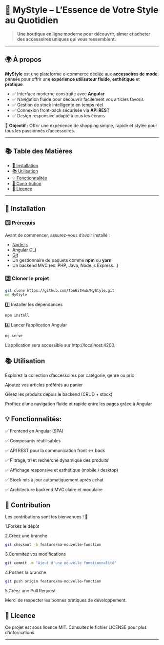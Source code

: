 # 💼 MyStyle – L’Essence de Votre Style au Quotidien

> **Une boutique en ligne moderne pour découvrir, aimer et acheter des accessoires uniques qui vous ressemblent.**

---

## 🌍 À propos

**MyStyle** est une plateforme e-commerce dédiée aux **accessoires de mode**, pensée pour offrir une **expérience utilisateur fluide**, **esthétique** et **pratique**.

- ✅ Interface moderne construite avec **Angular**
- ✅ Navigation fluide pour découvrir facilement vos articles favoris
- ✅ Gestion de stock intelligente en temps réel
- ✅ Connexion front-back sécurisée via **API REST**
- ✅ Design responsive adapté à tous les écrans

🎯 **Objectif** : Offrir une expérience de shopping simple, rapide et stylée pour tous les passionnés d’accessoires.

---

## 📚 Table des Matières

- [🚀 Installation](#-installation)  
- [📚 Utilisation](#-utilisation)  
- [💡 Fonctionnalités](#-fonctionnalités)  
- [🤝 Contribution](#-contribution)  
- [📄 Licence](#-licence)  

---

## 🚀 Installation

### 1️⃣ Prérequis

Avant de commencer, assurez-vous d’avoir installé :

- [Node.js](https://nodejs.org/)
- [Angular CLI](https://angular.io/cli)
- [Git](https://git-scm.com/)
- Un gestionnaire de paquets comme **npm** ou **yarn**
- Un backend MVC (ex: PHP, Java, Node.js Express...)

### 2️⃣ Cloner le projet

```bash
git clone https://github.com/TonGitHub/MyStyle.git
cd MyStyle
```
3️⃣ Installer les dépendances
```bash
npm install
```
4️⃣ Lancer l’application Angular
```bash
ng serve
```
L’application sera accessible sur http://localhost:4200.

## 📚 Utilisation
Explorez la collection d’accessoires par catégorie, genre ou prix

Ajoutez vos articles préférés au panier

Gérez les produits depuis le backend (CRUD + stock)

Profitez d’une navigation fluide et rapide entre les pages grâce à Angular

## 💡 Fonctionnalités:

✅ Frontend en Angular (SPA)

✅ Composants réutilisables

✅ API REST pour la communication front ↔ back

✅ Filtrage, tri et recherche dynamique des produits

✅ Affichage responsive et esthétique (mobile / desktop)

✅ Stock mis à jour automatiquement après achat

✅ Architecture backend MVC claire et modulaire

## 🤝 Contribution
Les contributions sont les bienvenues ! 🙌

1.Forkez le dépôt

2.Créez une branche

```bash
git checkout -b feature/ma-nouvelle-fonction
```
3.Commitez vos modifications

```bash
git commit -m "Ajout d'une nouvelle fonctionnalité"
```
4.Pushez la branche

```bash
git push origin feature/ma-nouvelle-fonction
```
5.Créez une Pull Request

Merci de respecter les bonnes pratiques de développement.

## 📄 Licence
Ce projet est sous licence MIT. Consultez le fichier LICENSE pour plus d'informations.


---
